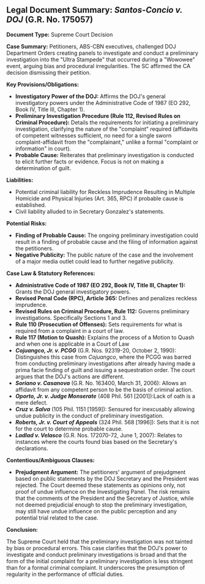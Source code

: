 ## Legal Document Summary: *Santos-Concio v. DOJ* (G.R. No. 175057)

**Document Type:** Supreme Court Decision

**Case Summary:** Petitioners, ABS-CBN executives, challenged DOJ Department Orders creating panels to investigate and conduct a preliminary investigation into the "Ultra Stampede" that occurred during a "Wowowee" event, arguing bias and procedural irregularities. The SC affirmed the CA decision dismissing their petition.

**Key Provisions/Obligations:**

*   **Investigatory Power of the DOJ:** Affirms the DOJ's general investigatory powers under the Administrative Code of 1987 (EO 292, Book IV, Title III, Chapter 1).
*   **Preliminary Investigation Procedure (Rule 112, Revised Rules on Criminal Procedure):** Details the requirements for initiating a preliminary investigation, clarifying the nature of the "complaint" required (affidavits of competent witnesses sufficient, no need for a single sworn complaint-affidavit from the "complainant," unlike a formal "complaint or information" in court).
*   **Probable Cause:**  Reiterates that preliminary investigation is conducted to elicit further facts or evidence. Focus is not on making a determination of guilt.

**Liabilities:**

*   Potential criminal liability for Reckless Imprudence Resulting in Multiple Homicide and Physical Injuries (Art. 365, RPC) if probable cause is established.
*   Civil liability alluded to in Secretary Gonzalez's statements.

**Potential Risks:**

*   **Finding of Probable Cause:**  The ongoing preliminary investigation could result in a finding of probable cause and the filing of information against the petitioners.
*   **Negative Publicity:** The public nature of the case and the involvement of a major media outlet could lead to further negative publicity.

**Case Law & Statutory References:**

*   **Administrative Code of 1987 (EO 292, Book IV, Title III, Chapter 1):** Grants the DOJ general investigatory powers.
*   **Revised Penal Code (RPC), Article 365:**  Defines and penalizes reckless imprudence.
*   **Revised Rules on Criminal Procedure, Rule 112:** Governs preliminary investigations. Specifically Sections 1 and 3.
*   **Rule 110 (Prosecution of Offenses):** Sets requirements for what is required from a complaint in a court of law.
*   **Rule 117 (Motion to Quash):** Explains the process of a Motion to Quash and when one is applicable in a Court of Law
*   ***Cojuangco, Jr. v. PCGG*** (G.R. Nos. 92319-20, October 2, 1990):  Distinguishes this case from *Cojuangco*, where the PCGG was barred from conducting preliminary investigations after already having made a prima facie finding of guilt and issuing a sequestration order. The court argues that the DOJ's actions are different.
*   ***Soriano v. Casanova*** (G.R. No. 163400, March 31, 2006): Allows an affidavit from any competent person to be the basis of criminal action.
*   ***Oporto, Jr. v. Judge Monserate*** (408 Phil. 561 [2001]):Lack of oath is a mere defect.
*    ***Cruz v. Salva*** (105 Phil. 1151 [1959]): Sensured for inexcusably allowing undue publicity in the conduct of preliminary investigation.
*    ***Roberts, Jr. v. Court of Appeals*** (324 Phil. 568 [1996]): Sets that it is not for the court to determine probable cause.
*   ***Ladlad v. Velasco*** (G.R. Nos. 172070-72, June 1, 2007): Relates to instances where the courts found bias based on the Secretary's declarations.

**Contentious/Ambiguous Clauses:**

*   **Prejudgment Argument:** The petitioners' argument of prejudgment based on public statements by the DOJ Secretary and the President was rejected. The Court deemed these statements as opinions only, not proof of undue influence on the Investigating Panel. The risk remains that the comments of the President and the Secretary of Justice, while not deemed prejudicial enough to stop the preliminary investigation, may still have undue influence on the public perception and any potential trial related to the case.

**Conclusion:**

The Supreme Court held that the preliminary investigation was not tainted by bias or procedural errors. This case clarifies that the DOJ's power to investigate and conduct preliminary investigations is broad and that the form of the initial complaint for a preliminary investigation is less stringent than for a formal criminal complaint. It underscores the presumption of regularity in the performance of official duties.
